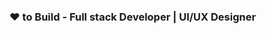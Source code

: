 ### ❤ to Build - Full stack Developer | UI/UX Designer

<!--
**wwinpower/wwinpower** is a ✨ _special_ ✨ repository because its `README.md` (this file) appears on your GitHub profile.

Hi, I'm Vladimir — a Full stack developer at Winpower building some real stuff through code. My working principle is learning by doing. Always up for a discussion on softwares, business, entrepreneurship, philosophy & socialpreneurship. ✌💖

[1.1]: https://img.shields.io/badge/Telegram-2CA5E0?style=for-the-badge&logo=telegram&logoColor=white (Telegram icon with padding)
[2.1]: https://img.shields.io/badge/Gmail-D14836?style=for-the-badge&logo=gmail&logoColor=white (Gmail icon with padding)
[3.1]: https://img.shields.io/badge/WhatsApp-25D366?style=for-the-badge&logo=whatsapp&logoColor=white (WhatsApp icon with padding)
[4.1]: https://img.shields.io/badge/Facebook-1877F2?style=for-the-badge&logo=facebook&logoColor=white (Facebook icon with padding)
[5.1]: https://img.shields.io/badge/LinkedIn-0077B5?style=for-the-badge&logo=linkedin&logoColor=white (LinkedIn icon with padding)



[1]: https://t.me/winpower
[2]: vladimir.abrahamyan96@gmail.com
[3]: +37493416555
[4]: https://www.facebook.com/vladimir.abrahamyan
[5]: https://www.linkedin.com/in/vladimir-abrahamyan


[![Telegram Vladimir Abrahamyan][1.1]][1]
[![Gmail Vladimir Abrahamyan][2.1]][2]
[![WhatsApp Vladimir Abrahamyan][3.1]][3]
[![Facebook Vladimir Abrahamyan][4.1]][4]
[![LinkedIn Vladimir Abrahamyan][5.1]][5]


Here are some ideas to get you started:

- 🔭 I’m currently working on ...
- 🌱 I’m currently learning ...
- 👯 I’m looking to collaborate on ...
- 🤔 I’m looking for help with ...
- 💬 Ask me about ...
- 📫 How to reach me: ...
- 😄 Pronouns: ...
- ⚡ Fun fact: ...
-->
